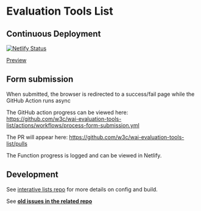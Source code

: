 # Evaluation Tools List

## Continuous Deployment

[![Netlify Status](https://api.netlify.com/api/v1/badges/ef0441b4-e316-47ea-9961-e769a5c4407e/deploy-status)](https://app.netlify.com/sites/wai-evaluation-tools-list/deploys)

[Preview](https://master--wai-evaluation-tools-list.netlify.app/test-evaluate/tools/list/)

## Form submission

When submitted, the browser is redirected to a success/fail page while the GitHub Action runs async

The GitHub action progress can be viewed here:
https://github.com/w3c/wai-evaluation-tools-list/actions/workflows/process-form-submission.yml

The PR will appear here:
https://github.com/w3c/wai-evaluation-tools-list/pulls

The Function progress is logged and can be viewed in Netlify.

## Development

See [interative lists repo](https://github.com/w3c/wai-interactive-lists) for more details on config and build.

See **[old issues in the related repo](https://github.com/w3c/wai-eval-tools/issues)**